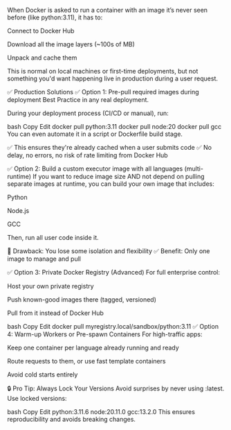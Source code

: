 When Docker is asked to run a container with an image it’s never seen before (like python:3.11), it has to:

Connect to Docker Hub

Download all the image layers (~100s of MB)

Unpack and cache them

This is normal on local machines or first-time deployments, but not something you'd want happening live in production during a user request.

✅ Production Solutions
✅ Option 1: Pre-pull required images during deployment
Best Practice in any real deployment.

During your deployment process (CI/CD or manual), run:

bash
Copy
Edit
docker pull python:3.11
docker pull node:20
docker pull gcc
You can even automate it in a script or Dockerfile build stage.

✅ This ensures they're already cached when a user submits code
✅ No delay, no errors, no risk of rate limiting from Docker Hub

✅ Option 2: Build a custom executor image with all languages (multi-runtime)
If you want to reduce image size AND not depend on pulling separate images at runtime, you can build your own image that includes:

Python

Node.js

GCC

Then, run all user code inside it.

🧱 Drawback: You lose some isolation and flexibility
✅ Benefit: Only one image to manage and pull

✅ Option 3: Private Docker Registry (Advanced)
For full enterprise control:

Host your own private registry

Push known-good images there (tagged, versioned)

Pull from it instead of Docker Hub

bash
Copy
Edit
docker pull myregistry.local/sandbox/python:3.11
✅ Option 4: Warm-up Workers or Pre-spawn Containers
For high-traffic apps:

Keep one container per language already running and ready

Route requests to them, or use fast template containers

Avoid cold starts entirely

🔒 Pro Tip: Always Lock Your Versions
Avoid surprises by never using :latest. Use locked versions:

bash
Copy
Edit
python:3.11.6
node:20.11.0
gcc:13.2.0
This ensures reproducibility and avoids breaking changes.

